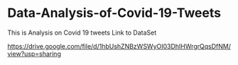 # Data-Analysis-of-Covid-19-Tweets
This is Analysis on Covid 19 tweets 
Link to DataSet

https://drive.google.com/file/d/1hbUshZNBzWSWyOI03DhIHWrgrQqsDfNM/view?usp=sharing
